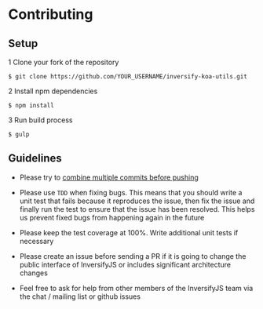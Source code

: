 # Contributing

## Setup

1 Clone your fork of the repository
```
$ git clone https://github.com/YOUR_USERNAME/inversify-koa-utils.git
```

2 Install npm dependencies
```
$ npm install
```

3 Run build process
```
$ gulp
```

## Guidelines

- Please try to [combine multiple commits before pushing](http://stackoverflow.com/questions/6934752/combining-multiple-commits-before-pushing-in-git)

- Please use `TDD` when fixing bugs. This means that you should write a unit test that fails because it reproduces the issue, 
then fix the issue and finally run the test to ensure that the issue has been resolved. This helps us prevent fixed bugs from 
happening again in the future

- Please keep the test coverage at 100%. Write additional unit tests if necessary

-  Please create an issue before sending a PR if it is going to change the public interface of InversifyJS or includes significant architecture changes

- Feel free to ask for help from other members of the InversifyJS team via the chat / mailing list or github issues
